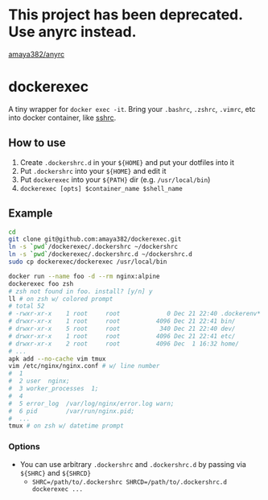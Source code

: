 # This project has been deprecated. Use anyrc instead.

[amaya382/anyrc](https://github.com/amaya382/anyrc)


# dockerexec
A tiny wrapper for `docker exec -it`. Bring your `.bashrc`, `.zshrc`, `.vimrc`, etc into docker container, like [sshrc](https://github.com/Russell91/sshrc).

## How to use
1. Create `.dockershrc.d` in your `${HOME}` and put your dotfiles into it
2. Put `.dockershrc` into your `${HOME}` and edit it
3. Put `dockerexec` into your `${PATH}` dir (e.g. `/usr/local/bin`)
4. `dockerexec [opts] $container_name $shell_name`

## Example
```sh
cd
git clone git@github.com:amaya382/dockerexec.git
ln -s `pwd`/dockerexec/.dockershrc ~/dockershrc
ln -s `pwd`/dockerexec/.dockershrc.d ~/dockershrc.d
sudo cp dockerexec/dockerexec /usr/local/bin

docker run --name foo -d --rm nginx:alpine
dockerexec foo zsh
# zsh not found in foo. install? [y/n] y
ll # on zsh w/ colored prompt
# total 52
# -rwxr-xr-x    1 root     root             0 Dec 21 22:40 .dockerenv*
# drwxr-xr-x    1 root     root          4096 Dec 21 22:41 bin/
# drwxr-xr-x    5 root     root           340 Dec 21 22:40 dev/
# drwxr-xr-x    1 root     root          4096 Dec 21 22:41 etc/
# drwxr-xr-x    2 root     root          4096 Dec  1 16:32 home/
# ...
apk add --no-cache vim tmux
vim /etc/nginx/nginx.conf # w/ line number
#  1
#  2 user  nginx;
#  3 worker_processes  1;
#  4
#  5 error_log  /var/log/nginx/error.log warn;
#  6 pid        /var/run/nginx.pid;
#  ...
tmux # on zsh w/ datetime prompt
```

### Options
* You can use arbitrary `.dockershrc` and `.dockershrc.d` by passing via `${SHRC}` and `${SHRCD}`
  * `SHRC=/path/to/.dockershrc SHRCD=/path/to/.dockershrc.d dockerexec ...`
